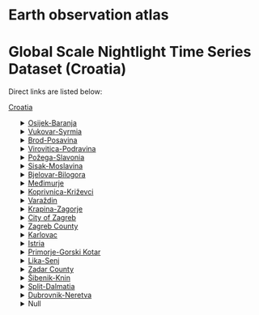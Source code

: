 # Earth observation atlas
 # Global Scale Nightlight Time Series Dataset (Croatia)
Direct links are listed below:

<a href="https://eoatlas-nightlight.s3.amazonaws.com/eoatlas-monthly-nightlight-00042.csv">Croatia</a>
<ul>
<details>
<summary><a href="https://eoatlas-nightlight.s3.amazonaws.com/eoatlas-monthly-nightlight-00868.csv">Osijek-Baranja</a></summary>
<ul>
<ol>
<li><a href="https://eoatlas-nightlight.s3.amazonaws.com/eoatlas-monthly-nightlight-19039.csv">Općina Strizivojna</a></li><li><a href="https://eoatlas-nightlight.s3.amazonaws.com/eoatlas-monthly-nightlight-19040.csv">Općina Popovac</a></li><li><a href="https://eoatlas-nightlight.s3.amazonaws.com/eoatlas-monthly-nightlight-19041.csv">Općina Draž</a></li><li><a href="https://eoatlas-nightlight.s3.amazonaws.com/eoatlas-monthly-nightlight-19042.csv">Općina Čeminac</a></li><li><a href="https://eoatlas-nightlight.s3.amazonaws.com/eoatlas-monthly-nightlight-19043.csv">Općina Kneževi Vinogradi</a></li><li><a href="https://eoatlas-nightlight.s3.amazonaws.com/eoatlas-monthly-nightlight-19044.csv">Grad Beli Manastir</a></li><li><a href="https://eoatlas-nightlight.s3.amazonaws.com/eoatlas-monthly-nightlight-19045.csv">Općina Viljevo</a></li><li><a href="https://eoatlas-nightlight.s3.amazonaws.com/eoatlas-monthly-nightlight-19046.csv">Općina Podravska Moslavina</a></li><li><a href="https://eoatlas-nightlight.s3.amazonaws.com/eoatlas-monthly-nightlight-19047.csv">Općina Donja Motičina</a></li><li><a href="https://eoatlas-nightlight.s3.amazonaws.com/eoatlas-monthly-nightlight-19048.csv">Općina Feričanci</a></li><li><a href="https://eoatlas-nightlight.s3.amazonaws.com/eoatlas-monthly-nightlight-19049.csv">Općina Đurđenovac</a></li><li><a href="https://eoatlas-nightlight.s3.amazonaws.com/eoatlas-monthly-nightlight-19050.csv">Općina Magdenovac</a></li><li><a href="https://eoatlas-nightlight.s3.amazonaws.com/eoatlas-monthly-nightlight-19051.csv">Općina Bilje</a></li><li><a href="https://eoatlas-nightlight.s3.amazonaws.com/eoatlas-monthly-nightlight-19052.csv">Općina Ernestinovo</a></li><li><a href="https://eoatlas-nightlight.s3.amazonaws.com/eoatlas-monthly-nightlight-19053.csv">Općina Levanjska Varoš</a></li><li><a href="https://eoatlas-nightlight.s3.amazonaws.com/eoatlas-monthly-nightlight-19054.csv">Općina Trnava</a></li><li><a href="https://eoatlas-nightlight.s3.amazonaws.com/eoatlas-monthly-nightlight-19055.csv">Grad Đakovo</a></li><li><a href="https://eoatlas-nightlight.s3.amazonaws.com/eoatlas-monthly-nightlight-19056.csv">Općina Satnica Đakovačka</a></li><li><a href="https://eoatlas-nightlight.s3.amazonaws.com/eoatlas-monthly-nightlight-19057.csv">Općina Viškovci</a></li><li><a href="https://eoatlas-nightlight.s3.amazonaws.com/eoatlas-monthly-nightlight-19058.csv">Općina Semeljci</a></li><li><a href="https://eoatlas-nightlight.s3.amazonaws.com/eoatlas-monthly-nightlight-19059.csv">Općina Vladislavci</a></li><li><a href="https://eoatlas-nightlight.s3.amazonaws.com/eoatlas-monthly-nightlight-19060.csv">Općina Šodolovci</a></li><li><a href="https://eoatlas-nightlight.s3.amazonaws.com/eoatlas-monthly-nightlight-19061.csv">Općina Antunovac</a></li><li><a href="https://eoatlas-nightlight.s3.amazonaws.com/eoatlas-monthly-nightlight-19062.csv">Općina Drenje</a></li><li><a href="https://eoatlas-nightlight.s3.amazonaws.com/eoatlas-monthly-nightlight-19063.csv">Općina Vuka</a></li><li><a href="https://eoatlas-nightlight.s3.amazonaws.com/eoatlas-monthly-nightlight-19064.csv">Općina Gorjani</a></li><li><a href="https://eoatlas-nightlight.s3.amazonaws.com/eoatlas-monthly-nightlight-19065.csv">Grad Našice</a></li><li><a href="https://eoatlas-nightlight.s3.amazonaws.com/eoatlas-monthly-nightlight-19066.csv">Općina Punitovci</a></li><li><a href="https://eoatlas-nightlight.s3.amazonaws.com/eoatlas-monthly-nightlight-19067.csv">Općina Marijanci</a></li><li><a href="https://eoatlas-nightlight.s3.amazonaws.com/eoatlas-monthly-nightlight-19068.csv">Grad Donji Miholjac</a></li><li><a href="https://eoatlas-nightlight.s3.amazonaws.com/eoatlas-monthly-nightlight-19069.csv">Općina Koška</a></li><li><a href="https://eoatlas-nightlight.s3.amazonaws.com/eoatlas-monthly-nightlight-19070.csv">Općina Podgorač</a></li><li><a href="https://eoatlas-nightlight.s3.amazonaws.com/eoatlas-monthly-nightlight-19071.csv">Općina Čepin</a></li><li><a href="https://eoatlas-nightlight.s3.amazonaws.com/eoatlas-monthly-nightlight-19072.csv">Općina Bizovac</a></li><li><a href="https://eoatlas-nightlight.s3.amazonaws.com/eoatlas-monthly-nightlight-19073.csv">Općina Darda</a></li><li><a href="https://eoatlas-nightlight.s3.amazonaws.com/eoatlas-monthly-nightlight-19074.csv">Grad Belišće</a></li><li><a href="https://eoatlas-nightlight.s3.amazonaws.com/eoatlas-monthly-nightlight-19075.csv">Općina Petlovac</a></li><li><a href="https://eoatlas-nightlight.s3.amazonaws.com/eoatlas-monthly-nightlight-19076.csv">Grad Valpovo</a></li><li><a href="https://eoatlas-nightlight.s3.amazonaws.com/eoatlas-monthly-nightlight-19077.csv">Općina Jagodnjak</a></li><li><a href="https://eoatlas-nightlight.s3.amazonaws.com/eoatlas-monthly-nightlight-19078.csv">Općina Petrijevci</a></li><li><a href="https://eoatlas-nightlight.s3.amazonaws.com/eoatlas-monthly-nightlight-19079.csv">Općina Erdut</a></li><li><a href="https://eoatlas-nightlight.s3.amazonaws.com/eoatlas-monthly-nightlight-19080.csv">Grad Osijek</a></li></ul>
</ol>
</details>
<details>
<summary><a href="https://eoatlas-nightlight.s3.amazonaws.com/eoatlas-monthly-nightlight-00869.csv">Vukovar-Syrmia</a></summary>
<ul>
<ol>
</ul>
</ol>
</details>
<details>
<summary><a href="https://eoatlas-nightlight.s3.amazonaws.com/eoatlas-monthly-nightlight-00870.csv">Brod-Posavina</a></summary>
<ul>
<ol>
<li><a href="https://eoatlas-nightlight.s3.amazonaws.com/eoatlas-monthly-nightlight-18805.csv">Općina Bebrina</a></li><li><a href="https://eoatlas-nightlight.s3.amazonaws.com/eoatlas-monthly-nightlight-18806.csv">Općina Gornja Vrba</a></li><li><a href="https://eoatlas-nightlight.s3.amazonaws.com/eoatlas-monthly-nightlight-18807.csv">Općina Vrpolje</a></li><li><a href="https://eoatlas-nightlight.s3.amazonaws.com/eoatlas-monthly-nightlight-18835.csv">Općina Garčin</a></li><li><a href="https://eoatlas-nightlight.s3.amazonaws.com/eoatlas-monthly-nightlight-18837.csv">Općina Donji Andrijevci</a></li><li><a href="https://eoatlas-nightlight.s3.amazonaws.com/eoatlas-monthly-nightlight-18838.csv">Općina Velika Kopanica</a></li><li><a href="https://eoatlas-nightlight.s3.amazonaws.com/eoatlas-monthly-nightlight-18839.csv">Općina Sikirevci</a></li><li><a href="https://eoatlas-nightlight.s3.amazonaws.com/eoatlas-monthly-nightlight-18840.csv">Općina Gundinci</a></li><li><a href="https://eoatlas-nightlight.s3.amazonaws.com/eoatlas-monthly-nightlight-18841.csv">Općina Slavonski Šamac</a></li><li><a href="https://eoatlas-nightlight.s3.amazonaws.com/eoatlas-monthly-nightlight-18842.csv">Općina Rešetari</a></li><li><a href="https://eoatlas-nightlight.s3.amazonaws.com/eoatlas-monthly-nightlight-18843.csv">Općina Davor</a></li><li><a href="https://eoatlas-nightlight.s3.amazonaws.com/eoatlas-monthly-nightlight-18844.csv">Općina Staro Petrovo Selo</a></li><li><a href="https://eoatlas-nightlight.s3.amazonaws.com/eoatlas-monthly-nightlight-18845.csv">Općina Nova Kapela</a></li><li><a href="https://eoatlas-nightlight.s3.amazonaws.com/eoatlas-monthly-nightlight-18846.csv">Grad Slavonski Brod</a></li><li><a href="https://eoatlas-nightlight.s3.amazonaws.com/eoatlas-monthly-nightlight-18847.csv">Općina Klakar</a></li><li><a href="https://eoatlas-nightlight.s3.amazonaws.com/eoatlas-monthly-nightlight-18848.csv">Općina Bukovlje</a></li><li><a href="https://eoatlas-nightlight.s3.amazonaws.com/eoatlas-monthly-nightlight-18849.csv">Općina Podcrkavlje</a></li><li><a href="https://eoatlas-nightlight.s3.amazonaws.com/eoatlas-monthly-nightlight-18850.csv">Općina Sibinj</a></li><li><a href="https://eoatlas-nightlight.s3.amazonaws.com/eoatlas-monthly-nightlight-18851.csv">Općina Brodski Stupnik</a></li><li><a href="https://eoatlas-nightlight.s3.amazonaws.com/eoatlas-monthly-nightlight-18852.csv">Općina Oriovac</a></li><li><a href="https://eoatlas-nightlight.s3.amazonaws.com/eoatlas-monthly-nightlight-18853.csv">Grad Nova Gradiška</a></li><li><a href="https://eoatlas-nightlight.s3.amazonaws.com/eoatlas-monthly-nightlight-18854.csv">Općina Cernik</a></li><li><a href="https://eoatlas-nightlight.s3.amazonaws.com/eoatlas-monthly-nightlight-18855.csv">Općina Okućani</a></li><li><a href="https://eoatlas-nightlight.s3.amazonaws.com/eoatlas-monthly-nightlight-18856.csv">Općina Stara Gradiška</a></li><li><a href="https://eoatlas-nightlight.s3.amazonaws.com/eoatlas-monthly-nightlight-18857.csv">Općina Vrbje</a></li><li><a href="https://eoatlas-nightlight.s3.amazonaws.com/eoatlas-monthly-nightlight-18858.csv">Općina Dragalić</a></li><li><a href="https://eoatlas-nightlight.s3.amazonaws.com/eoatlas-monthly-nightlight-18859.csv">Općina Gornji Bogićevci</a></li></ul>
</ol>
</details>
<details>
<summary><a href="https://eoatlas-nightlight.s3.amazonaws.com/eoatlas-monthly-nightlight-00871.csv">Virovitica-Podravina</a></summary>
<ul>
<ol>
<li><a href="https://eoatlas-nightlight.s3.amazonaws.com/eoatlas-monthly-nightlight-19236.csv">Općina Voćin</a></li><li><a href="https://eoatlas-nightlight.s3.amazonaws.com/eoatlas-monthly-nightlight-19237.csv">Općina Čačinci</a></li><li><a href="https://eoatlas-nightlight.s3.amazonaws.com/eoatlas-monthly-nightlight-19238.csv">Općina Mikleuš</a></li><li><a href="https://eoatlas-nightlight.s3.amazonaws.com/eoatlas-monthly-nightlight-19239.csv">Grad Orahovica</a></li><li><a href="https://eoatlas-nightlight.s3.amazonaws.com/eoatlas-monthly-nightlight-19240.csv">Općina Zdenci</a></li><li><a href="https://eoatlas-nightlight.s3.amazonaws.com/eoatlas-monthly-nightlight-19241.csv">Općina Crnac</a></li><li><a href="https://eoatlas-nightlight.s3.amazonaws.com/eoatlas-monthly-nightlight-19242.csv">Općina Pitomača</a></li><li><a href="https://eoatlas-nightlight.s3.amazonaws.com/eoatlas-monthly-nightlight-19243.csv">Općina Čađavica</a></li><li><a href="https://eoatlas-nightlight.s3.amazonaws.com/eoatlas-monthly-nightlight-19244.csv">Općina Nova Bukovica</a></li><li><a href="https://eoatlas-nightlight.s3.amazonaws.com/eoatlas-monthly-nightlight-19245.csv">Grad Slatina</a></li><li><a href="https://eoatlas-nightlight.s3.amazonaws.com/eoatlas-monthly-nightlight-19246.csv">Općina Sopje</a></li><li><a href="https://eoatlas-nightlight.s3.amazonaws.com/eoatlas-monthly-nightlight-19247.csv">Općina Špišić Bukovica</a></li><li><a href="https://eoatlas-nightlight.s3.amazonaws.com/eoatlas-monthly-nightlight-19248.csv">Općina Suhopolje</a></li><li><a href="https://eoatlas-nightlight.s3.amazonaws.com/eoatlas-monthly-nightlight-19249.csv">Grad Virovitica</a></li><li><a href="https://eoatlas-nightlight.s3.amazonaws.com/eoatlas-monthly-nightlight-19250.csv">Općina Lukač</a></li><li><a href="https://eoatlas-nightlight.s3.amazonaws.com/eoatlas-monthly-nightlight-19251.csv">Općina Gradina</a></li></ul>
</ol>
</details>
<details>
<summary><a href="https://eoatlas-nightlight.s3.amazonaws.com/eoatlas-monthly-nightlight-00872.csv">Požega-Slavonia</a></summary>
<ul>
<ol>
<li><a href="https://eoatlas-nightlight.s3.amazonaws.com/eoatlas-monthly-nightlight-19081.csv">Općina Čaglin</a></li><li><a href="https://eoatlas-nightlight.s3.amazonaws.com/eoatlas-monthly-nightlight-19082.csv">Grad Lipik</a></li><li><a href="https://eoatlas-nightlight.s3.amazonaws.com/eoatlas-monthly-nightlight-19083.csv">Grad Pakrac</a></li><li><a href="https://eoatlas-nightlight.s3.amazonaws.com/eoatlas-monthly-nightlight-19084.csv">Grad Požega</a></li><li><a href="https://eoatlas-nightlight.s3.amazonaws.com/eoatlas-monthly-nightlight-19085.csv">Grad Pleternica</a></li><li><a href="https://eoatlas-nightlight.s3.amazonaws.com/eoatlas-monthly-nightlight-19086.csv">Općina Jakšić</a></li><li><a href="https://eoatlas-nightlight.s3.amazonaws.com/eoatlas-monthly-nightlight-19087.csv">Općina Kaptol</a></li><li><a href="https://eoatlas-nightlight.s3.amazonaws.com/eoatlas-monthly-nightlight-19088.csv">Općina Velika</a></li><li><a href="https://eoatlas-nightlight.s3.amazonaws.com/eoatlas-monthly-nightlight-19089.csv">Općina Brestovac</a></li><li><a href="https://eoatlas-nightlight.s3.amazonaws.com/eoatlas-monthly-nightlight-19090.csv">Grad Kutjevo</a></li></ul>
</ol>
</details>
<details>
<summary><a href="https://eoatlas-nightlight.s3.amazonaws.com/eoatlas-monthly-nightlight-00873.csv">Sisak-Moslavina</a></summary>
<ul>
<ol>
</ul>
</ol>
</details>
<details>
<summary><a href="https://eoatlas-nightlight.s3.amazonaws.com/eoatlas-monthly-nightlight-00874.csv">Bjelovar-Bilogora</a></summary>
<ul>
<ol>
<li><a href="https://eoatlas-nightlight.s3.amazonaws.com/eoatlas-monthly-nightlight-18804.csv">Općina Kapela</a></li><li><a href="https://eoatlas-nightlight.s3.amazonaws.com/eoatlas-monthly-nightlight-18816.csv">Općina Veliki Pisanica</a></li><li><a href="https://eoatlas-nightlight.s3.amazonaws.com/eoatlas-monthly-nightlight-18817.csv">Općina Berek</a></li><li><a href="https://eoatlas-nightlight.s3.amazonaws.com/eoatlas-monthly-nightlight-18818.csv">Općina Veliki Grđevac</a></li><li><a href="https://eoatlas-nightlight.s3.amazonaws.com/eoatlas-monthly-nightlight-18819.csv">Općina Hercegovac</a></li><li><a href="https://eoatlas-nightlight.s3.amazonaws.com/eoatlas-monthly-nightlight-18820.csv">Grad Grubišno Polje</a></li><li><a href="https://eoatlas-nightlight.s3.amazonaws.com/eoatlas-monthly-nightlight-18821.csv">Grad Čazma</a></li><li><a href="https://eoatlas-nightlight.s3.amazonaws.com/eoatlas-monthly-nightlight-18822.csv">Općina Velika Trnovitica</a></li><li><a href="https://eoatlas-nightlight.s3.amazonaws.com/eoatlas-monthly-nightlight-18823.csv">Grad Garešnica</a></li><li><a href="https://eoatlas-nightlight.s3.amazonaws.com/eoatlas-monthly-nightlight-18824.csv">Općina Končanica</a></li><li><a href="https://eoatlas-nightlight.s3.amazonaws.com/eoatlas-monthly-nightlight-18825.csv">Općina Dežanovac</a></li><li><a href="https://eoatlas-nightlight.s3.amazonaws.com/eoatlas-monthly-nightlight-18826.csv">Grad Daruvar</a></li><li><a href="https://eoatlas-nightlight.s3.amazonaws.com/eoatlas-monthly-nightlight-18827.csv">Općina Sirač</a></li><li><a href="https://eoatlas-nightlight.s3.amazonaws.com/eoatlas-monthly-nightlight-18828.csv">Općina Đulovac</a></li><li><a href="https://eoatlas-nightlight.s3.amazonaws.com/eoatlas-monthly-nightlight-18829.csv">Općina Štefanje</a></li><li><a href="https://eoatlas-nightlight.s3.amazonaws.com/eoatlas-monthly-nightlight-18830.csv">Općina Nova Rača</a></li><li><a href="https://eoatlas-nightlight.s3.amazonaws.com/eoatlas-monthly-nightlight-18831.csv">Općina Severin</a></li><li><a href="https://eoatlas-nightlight.s3.amazonaws.com/eoatlas-monthly-nightlight-18832.csv">Općina Veliko Trojstvo</a></li><li><a href="https://eoatlas-nightlight.s3.amazonaws.com/eoatlas-monthly-nightlight-18833.csv">Općina Šandrovac</a></li><li><a href="https://eoatlas-nightlight.s3.amazonaws.com/eoatlas-monthly-nightlight-18834.csv">Grad Bjelovar</a></li></ul>
</ol>
</details>
<details>
<summary><a href="https://eoatlas-nightlight.s3.amazonaws.com/eoatlas-monthly-nightlight-00875.csv">Međimurje</a></summary>
<ul>
<ol>
</ul>
</ol>
</details>
<details>
<summary><a href="https://eoatlas-nightlight.s3.amazonaws.com/eoatlas-monthly-nightlight-00876.csv">Koprivnica-Križevci</a></summary>
<ul>
<ol>
<li><a href="https://eoatlas-nightlight.s3.amazonaws.com/eoatlas-monthly-nightlight-18946.csv">Općina Kalinovac</a></li><li><a href="https://eoatlas-nightlight.s3.amazonaws.com/eoatlas-monthly-nightlight-18947.csv">Općina Podravske Sesvete</a></li><li><a href="https://eoatlas-nightlight.s3.amazonaws.com/eoatlas-monthly-nightlight-18948.csv">Općina Kloštar Podravski</a></li><li><a href="https://eoatlas-nightlight.s3.amazonaws.com/eoatlas-monthly-nightlight-18949.csv">Općina Novo Virje</a></li><li><a href="https://eoatlas-nightlight.s3.amazonaws.com/eoatlas-monthly-nightlight-18950.csv">Općina Ferdinandovac</a></li><li><a href="https://eoatlas-nightlight.s3.amazonaws.com/eoatlas-monthly-nightlight-18951.csv">Općina Drnje</a></li><li><a href="https://eoatlas-nightlight.s3.amazonaws.com/eoatlas-monthly-nightlight-18952.csv">Općina Rasinja</a></li><li><a href="https://eoatlas-nightlight.s3.amazonaws.com/eoatlas-monthly-nightlight-18953.csv">Općina Legrad</a></li><li><a href="https://eoatlas-nightlight.s3.amazonaws.com/eoatlas-monthly-nightlight-18954.csv">Općina Đelekovec</a></li><li><a href="https://eoatlas-nightlight.s3.amazonaws.com/eoatlas-monthly-nightlight-18955.csv">Općina Gornja Rijeka</a></li><li><a href="https://eoatlas-nightlight.s3.amazonaws.com/eoatlas-monthly-nightlight-18956.csv">Općina Sveti Petar Orehovec</a></li><li><a href="https://eoatlas-nightlight.s3.amazonaws.com/eoatlas-monthly-nightlight-18957.csv">Grad Križevci</a></li><li><a href="https://eoatlas-nightlight.s3.amazonaws.com/eoatlas-monthly-nightlight-18958.csv">Općina Sokolovac</a></li><li><a href="https://eoatlas-nightlight.s3.amazonaws.com/eoatlas-monthly-nightlight-18959.csv">Općina Koprivnički Ivanec</a></li><li><a href="https://eoatlas-nightlight.s3.amazonaws.com/eoatlas-monthly-nightlight-18960.csv">Grad Koprivnica</a></li><li><a href="https://eoatlas-nightlight.s3.amazonaws.com/eoatlas-monthly-nightlight-18961.csv">Općina Peteranec</a></li><li><a href="https://eoatlas-nightlight.s3.amazonaws.com/eoatlas-monthly-nightlight-18962.csv">Općina Gola</a></li><li><a href="https://eoatlas-nightlight.s3.amazonaws.com/eoatlas-monthly-nightlight-18963.csv">Općina Molve</a></li><li><a href="https://eoatlas-nightlight.s3.amazonaws.com/eoatlas-monthly-nightlight-18964.csv">Općina Novigrad Podravski</a></li><li><a href="https://eoatlas-nightlight.s3.amazonaws.com/eoatlas-monthly-nightlight-18965.csv">Općina Virje</a></li><li><a href="https://eoatlas-nightlight.s3.amazonaws.com/eoatlas-monthly-nightlight-18966.csv">Grad Đurđevac</a></li><li><a href="https://eoatlas-nightlight.s3.amazonaws.com/eoatlas-monthly-nightlight-18967.csv">Općina Kalnik</a></li><li><a href="https://eoatlas-nightlight.s3.amazonaws.com/eoatlas-monthly-nightlight-18968.csv">Općina Sveti Ivan Žabno</a></li><li><a href="https://eoatlas-nightlight.s3.amazonaws.com/eoatlas-monthly-nightlight-18969.csv">Općina Koprivnički Bregi</a></li><li><a href="https://eoatlas-nightlight.s3.amazonaws.com/eoatlas-monthly-nightlight-18970.csv">Općina Hlebine</a></li></ul>
</ol>
</details>
<details>
<summary><a href="https://eoatlas-nightlight.s3.amazonaws.com/eoatlas-monthly-nightlight-00877.csv">Varaždin</a></summary>
<ul>
<ol>
<li><a href="https://eoatlas-nightlight.s3.amazonaws.com/eoatlas-monthly-nightlight-19209.csv">Općina Donja Voća</a></li><li><a href="https://eoatlas-nightlight.s3.amazonaws.com/eoatlas-monthly-nightlight-19210.csv">Grad Lepoglava</a></li><li><a href="https://eoatlas-nightlight.s3.amazonaws.com/eoatlas-monthly-nightlight-19211.csv">Općina Bednja</a></li><li><a href="https://eoatlas-nightlight.s3.amazonaws.com/eoatlas-monthly-nightlight-19212.csv">Općina Klenovnik</a></li><li><a href="https://eoatlas-nightlight.s3.amazonaws.com/eoatlas-monthly-nightlight-19213.csv">Općina Vinica</a></li><li><a href="https://eoatlas-nightlight.s3.amazonaws.com/eoatlas-monthly-nightlight-19214.csv">Općina Cestica</a></li><li><a href="https://eoatlas-nightlight.s3.amazonaws.com/eoatlas-monthly-nightlight-19215.csv">Grad Ludbreg</a></li><li><a href="https://eoatlas-nightlight.s3.amazonaws.com/eoatlas-monthly-nightlight-19216.csv">Općina Mali Bukovec</a></li><li><a href="https://eoatlas-nightlight.s3.amazonaws.com/eoatlas-monthly-nightlight-19217.csv">Općina Sveti Đurđ</a></li><li><a href="https://eoatlas-nightlight.s3.amazonaws.com/eoatlas-monthly-nightlight-19218.csv">Općina Veliki Bukovec</a></li><li><a href="https://eoatlas-nightlight.s3.amazonaws.com/eoatlas-monthly-nightlight-19219.csv">Općina Martijanec</a></li><li><a href="https://eoatlas-nightlight.s3.amazonaws.com/eoatlas-monthly-nightlight-19220.csv">Općina Jalžabet</a></li><li><a href="https://eoatlas-nightlight.s3.amazonaws.com/eoatlas-monthly-nightlight-19221.csv">Općina Trnovec Bartolovečki</a></li><li><a href="https://eoatlas-nightlight.s3.amazonaws.com/eoatlas-monthly-nightlight-19222.csv">Općina Gornji Kneginec</a></li><li><a href="https://eoatlas-nightlight.s3.amazonaws.com/eoatlas-monthly-nightlight-19223.csv">Grad Varaždinske Toplice</a></li><li><a href="https://eoatlas-nightlight.s3.amazonaws.com/eoatlas-monthly-nightlight-19224.csv">Grad Novi Marof</a></li><li><a href="https://eoatlas-nightlight.s3.amazonaws.com/eoatlas-monthly-nightlight-19225.csv">Općina Breznički Hum</a></li><li><a href="https://eoatlas-nightlight.s3.amazonaws.com/eoatlas-monthly-nightlight-19226.csv">Općina Visoko</a></li><li><a href="https://eoatlas-nightlight.s3.amazonaws.com/eoatlas-monthly-nightlight-19227.csv">Općina Breznica</a></li><li><a href="https://eoatlas-nightlight.s3.amazonaws.com/eoatlas-monthly-nightlight-19228.csv">Grad Varaždin</a></li><li><a href="https://eoatlas-nightlight.s3.amazonaws.com/eoatlas-monthly-nightlight-19229.csv">Općina Vidovec</a></li><li><a href="https://eoatlas-nightlight.s3.amazonaws.com/eoatlas-monthly-nightlight-19230.csv">Općina Beretinec</a></li><li><a href="https://eoatlas-nightlight.s3.amazonaws.com/eoatlas-monthly-nightlight-19231.csv">Općina Sveti Ilija</a></li><li><a href="https://eoatlas-nightlight.s3.amazonaws.com/eoatlas-monthly-nightlight-19232.csv">Općina Petrijanec</a></li><li><a href="https://eoatlas-nightlight.s3.amazonaws.com/eoatlas-monthly-nightlight-19233.csv">Općina Sračinec</a></li><li><a href="https://eoatlas-nightlight.s3.amazonaws.com/eoatlas-monthly-nightlight-19234.csv">Općina Maruševec</a></li><li><a href="https://eoatlas-nightlight.s3.amazonaws.com/eoatlas-monthly-nightlight-19235.csv">Grad Ivanec</a></li></ul>
</ol>
</details>
<details>
<summary><a href="https://eoatlas-nightlight.s3.amazonaws.com/eoatlas-monthly-nightlight-00878.csv">Krapina-Zagorje</a></summary>
<ul>
<ol>
<li><a href="https://eoatlas-nightlight.s3.amazonaws.com/eoatlas-monthly-nightlight-18971.csv">Grad Oroslavje</a></li><li><a href="https://eoatlas-nightlight.s3.amazonaws.com/eoatlas-monthly-nightlight-18972.csv">Općina Hraščina</a></li><li><a href="https://eoatlas-nightlight.s3.amazonaws.com/eoatlas-monthly-nightlight-18973.csv">Općina Mihovljan</a></li><li><a href="https://eoatlas-nightlight.s3.amazonaws.com/eoatlas-monthly-nightlight-18974.csv">Općina Novi Golubovec</a></li><li><a href="https://eoatlas-nightlight.s3.amazonaws.com/eoatlas-monthly-nightlight-18975.csv">Grad Lobor</a></li><li><a href="https://eoatlas-nightlight.s3.amazonaws.com/eoatlas-monthly-nightlight-18976.csv">Općina Budinšćina</a></li><li><a href="https://eoatlas-nightlight.s3.amazonaws.com/eoatlas-monthly-nightlight-18977.csv">Općina Jesenje</a></li><li><a href="https://eoatlas-nightlight.s3.amazonaws.com/eoatlas-monthly-nightlight-18978.csv">Općina Radoboj</a></li><li><a href="https://eoatlas-nightlight.s3.amazonaws.com/eoatlas-monthly-nightlight-18979.csv">Općina Petrovsko</a></li><li><a href="https://eoatlas-nightlight.s3.amazonaws.com/eoatlas-monthly-nightlight-18980.csv">Općina Đurmanec</a></li><li><a href="https://eoatlas-nightlight.s3.amazonaws.com/eoatlas-monthly-nightlight-18981.csv">Općina Veliko Trgovišće</a></li><li><a href="https://eoatlas-nightlight.s3.amazonaws.com/eoatlas-monthly-nightlight-18982.csv">Grad Pregrada</a></li><li><a href="https://eoatlas-nightlight.s3.amazonaws.com/eoatlas-monthly-nightlight-18983.csv">Općina Tuhelj</a></li><li><a href="https://eoatlas-nightlight.s3.amazonaws.com/eoatlas-monthly-nightlight-18984.csv">Općina Hum na Sutli</a></li><li><a href="https://eoatlas-nightlight.s3.amazonaws.com/eoatlas-monthly-nightlight-18985.csv">Općina Desinić</a></li><li><a href="https://eoatlas-nightlight.s3.amazonaws.com/eoatlas-monthly-nightlight-18986.csv">Općina Zagorska sela</a></li><li><a href="https://eoatlas-nightlight.s3.amazonaws.com/eoatlas-monthly-nightlight-18987.csv">Općina Kumrovec</a></li><li><a href="https://eoatlas-nightlight.s3.amazonaws.com/eoatlas-monthly-nightlight-18988.csv">Općina Kraljevec na Sutli</a></li><li><a href="https://eoatlas-nightlight.s3.amazonaws.com/eoatlas-monthly-nightlight-18989.csv">Grad Klanjec</a></li><li><a href="https://eoatlas-nightlight.s3.amazonaws.com/eoatlas-monthly-nightlight-18990.csv">Općina Konjščina</a></li><li><a href="https://eoatlas-nightlight.s3.amazonaws.com/eoatlas-monthly-nightlight-18991.csv">Općina Marija Bistrica</a></li><li><a href="https://eoatlas-nightlight.s3.amazonaws.com/eoatlas-monthly-nightlight-18992.csv">Općina Mače</a></li><li><a href="https://eoatlas-nightlight.s3.amazonaws.com/eoatlas-monthly-nightlight-18993.csv">Grad Zlatar</a></li><li><a href="https://eoatlas-nightlight.s3.amazonaws.com/eoatlas-monthly-nightlight-18994.csv">Općina Zlatar Bistrica</a></li><li><a href="https://eoatlas-nightlight.s3.amazonaws.com/eoatlas-monthly-nightlight-18995.csv">Općina Gornja Stubica</a></li><li><a href="https://eoatlas-nightlight.s3.amazonaws.com/eoatlas-monthly-nightlight-18996.csv">Grad Donja Stubica</a></li><li><a href="https://eoatlas-nightlight.s3.amazonaws.com/eoatlas-monthly-nightlight-18997.csv">Općina Bedekovčina</a></li><li><a href="https://eoatlas-nightlight.s3.amazonaws.com/eoatlas-monthly-nightlight-18998.csv">Grad Krapina</a></li><li><a href="https://eoatlas-nightlight.s3.amazonaws.com/eoatlas-monthly-nightlight-18999.csv">Općina Krapinske Toplice</a></li><li><a href="https://eoatlas-nightlight.s3.amazonaws.com/eoatlas-monthly-nightlight-19000.csv">Grad Zabok</a></li><li><a href="https://eoatlas-nightlight.s3.amazonaws.com/eoatlas-monthly-nightlight-19001.csv">Općina Sveti Križ Začretje</a></li><li><a href="https://eoatlas-nightlight.s3.amazonaws.com/eoatlas-monthly-nightlight-19002.csv">Općina Stubičke Toplice</a></li></ul>
</ol>
</details>
<details>
<summary><a href="https://eoatlas-nightlight.s3.amazonaws.com/eoatlas-monthly-nightlight-00879.csv">City of Zagreb</a></summary>
<ul>
<ol>
<li><a href="https://eoatlas-nightlight.s3.amazonaws.com/eoatlas-monthly-nightlight-18860.csv">Grad Zagreb</a></li></ul>
</ol>
</details>
<details>
<summary><a href="https://eoatlas-nightlight.s3.amazonaws.com/eoatlas-monthly-nightlight-00880.csv">Zagreb County</a></summary>
<ul>
<ol>
<li><a href="https://eoatlas-nightlight.s3.amazonaws.com/eoatlas-monthly-nightlight-19315.csv">Općina Bedenica</a></li><li><a href="https://eoatlas-nightlight.s3.amazonaws.com/eoatlas-monthly-nightlight-19316.csv">Općina Farkaševac</a></li><li><a href="https://eoatlas-nightlight.s3.amazonaws.com/eoatlas-monthly-nightlight-19317.csv">Općina Dubrava</a></li><li><a href="https://eoatlas-nightlight.s3.amazonaws.com/eoatlas-monthly-nightlight-19318.csv">Općina Gradec</a></li><li><a href="https://eoatlas-nightlight.s3.amazonaws.com/eoatlas-monthly-nightlight-19319.csv">Općina Kloštar Ivanić</a></li><li><a href="https://eoatlas-nightlight.s3.amazonaws.com/eoatlas-monthly-nightlight-19320.csv">Grad Vrbovec</a></li><li><a href="https://eoatlas-nightlight.s3.amazonaws.com/eoatlas-monthly-nightlight-19321.csv">Općina Brckovljani</a></li><li><a href="https://eoatlas-nightlight.s3.amazonaws.com/eoatlas-monthly-nightlight-19322.csv">Grad Sveti Ivan Zelina</a></li><li><a href="https://eoatlas-nightlight.s3.amazonaws.com/eoatlas-monthly-nightlight-19323.csv">Općina Rakovec</a></li><li><a href="https://eoatlas-nightlight.s3.amazonaws.com/eoatlas-monthly-nightlight-19324.csv">Općina Preseka</a></li><li><a href="https://eoatlas-nightlight.s3.amazonaws.com/eoatlas-monthly-nightlight-19325.csv">Općina Klinča Sela</a></li><li><a href="https://eoatlas-nightlight.s3.amazonaws.com/eoatlas-monthly-nightlight-19326.csv">Općina Križ</a></li><li><a href="https://eoatlas-nightlight.s3.amazonaws.com/eoatlas-monthly-nightlight-19327.csv">Grad Ivanić Grad</a></li><li><a href="https://eoatlas-nightlight.s3.amazonaws.com/eoatlas-monthly-nightlight-19328.csv">Općina Luka</a></li><li><a href="https://eoatlas-nightlight.s3.amazonaws.com/eoatlas-monthly-nightlight-19329.csv">Općina Bistra</a></li><li><a href="https://eoatlas-nightlight.s3.amazonaws.com/eoatlas-monthly-nightlight-19330.csv">Općina Jakovlje</a></li><li><a href="https://eoatlas-nightlight.s3.amazonaws.com/eoatlas-monthly-nightlight-19331.csv">Općina Dubravica</a></li><li><a href="https://eoatlas-nightlight.s3.amazonaws.com/eoatlas-monthly-nightlight-19332.csv">Općina Krašić</a></li><li><a href="https://eoatlas-nightlight.s3.amazonaws.com/eoatlas-monthly-nightlight-19333.csv">Grad Jastrebarsko</a></li><li><a href="https://eoatlas-nightlight.s3.amazonaws.com/eoatlas-monthly-nightlight-19334.csv">Općina Žumberak</a></li><li><a href="https://eoatlas-nightlight.s3.amazonaws.com/eoatlas-monthly-nightlight-19335.csv">Grad Zaprešić</a></li><li><a href="https://eoatlas-nightlight.s3.amazonaws.com/eoatlas-monthly-nightlight-19336.csv">Općina Marija Gorica</a></li><li><a href="https://eoatlas-nightlight.s3.amazonaws.com/eoatlas-monthly-nightlight-19337.csv">Općina Pušća</a></li><li><a href="https://eoatlas-nightlight.s3.amazonaws.com/eoatlas-monthly-nightlight-19338.csv">Grad Samobor</a></li><li><a href="https://eoatlas-nightlight.s3.amazonaws.com/eoatlas-monthly-nightlight-19339.csv">Općina Stupnik</a></li><li><a href="https://eoatlas-nightlight.s3.amazonaws.com/eoatlas-monthly-nightlight-19340.csv">Grad Sveta Nedelja</a></li><li><a href="https://eoatlas-nightlight.s3.amazonaws.com/eoatlas-monthly-nightlight-19341.csv">Općina Brdovec</a></li><li><a href="https://eoatlas-nightlight.s3.amazonaws.com/eoatlas-monthly-nightlight-19342.csv">Općina Pisarovina</a></li><li><a href="https://eoatlas-nightlight.s3.amazonaws.com/eoatlas-monthly-nightlight-19343.csv">Općina Rugvica</a></li><li><a href="https://eoatlas-nightlight.s3.amazonaws.com/eoatlas-monthly-nightlight-19344.csv">Općina Pokupsko</a></li><li><a href="https://eoatlas-nightlight.s3.amazonaws.com/eoatlas-monthly-nightlight-19345.csv">Općina Kravarsko</a></li><li><a href="https://eoatlas-nightlight.s3.amazonaws.com/eoatlas-monthly-nightlight-19346.csv">Grad Velika Gorica</a></li><li><a href="https://eoatlas-nightlight.s3.amazonaws.com/eoatlas-monthly-nightlight-19347.csv">Općina Orle</a></li><li><a href="https://eoatlas-nightlight.s3.amazonaws.com/eoatlas-monthly-nightlight-19348.csv">Grad Dugo Selo</a></li></ul>
</ol>
</details>
<details>
<summary><a href="https://eoatlas-nightlight.s3.amazonaws.com/eoatlas-monthly-nightlight-00881.csv">Karlovac</a></summary>
<ul>
<ol>
</ul>
</ol>
</details>
<details>
<summary><a href="https://eoatlas-nightlight.s3.amazonaws.com/eoatlas-monthly-nightlight-00882.csv">Istria</a></summary>
<ul>
<ol>
<li><a href="https://eoatlas-nightlight.s3.amazonaws.com/eoatlas-monthly-nightlight-18883.csv">Općina Grožnjan</a></li><li><a href="https://eoatlas-nightlight.s3.amazonaws.com/eoatlas-monthly-nightlight-18884.csv">Općina Brtonigla</a></li><li><a href="https://eoatlas-nightlight.s3.amazonaws.com/eoatlas-monthly-nightlight-18885.csv">Grad Novigrad</a></li><li><a href="https://eoatlas-nightlight.s3.amazonaws.com/eoatlas-monthly-nightlight-18886.csv">Grad Buje</a></li><li><a href="https://eoatlas-nightlight.s3.amazonaws.com/eoatlas-monthly-nightlight-18887.csv">Općina Tar-Vabriga</a></li><li><a href="https://eoatlas-nightlight.s3.amazonaws.com/eoatlas-monthly-nightlight-18888.csv">Općina Kaštelir - Labinci</a></li><li><a href="https://eoatlas-nightlight.s3.amazonaws.com/eoatlas-monthly-nightlight-18889.csv">Općina Vižinada</a></li><li><a href="https://eoatlas-nightlight.s3.amazonaws.com/eoatlas-monthly-nightlight-18890.csv">Općina Višnjan</a></li><li><a href="https://eoatlas-nightlight.s3.amazonaws.com/eoatlas-monthly-nightlight-18891.csv">Grad Poreč</a></li><li><a href="https://eoatlas-nightlight.s3.amazonaws.com/eoatlas-monthly-nightlight-18892.csv">Općina Oprtalj</a></li><li><a href="https://eoatlas-nightlight.s3.amazonaws.com/eoatlas-monthly-nightlight-18893.csv">Općina Motovun</a></li><li><a href="https://eoatlas-nightlight.s3.amazonaws.com/eoatlas-monthly-nightlight-18894.csv">Općina Tinjan</a></li><li><a href="https://eoatlas-nightlight.s3.amazonaws.com/eoatlas-monthly-nightlight-18895.csv">Općina Sveti Lovreč</a></li><li><a href="https://eoatlas-nightlight.s3.amazonaws.com/eoatlas-monthly-nightlight-18896.csv">Općina Karojba</a></li><li><a href="https://eoatlas-nightlight.s3.amazonaws.com/eoatlas-monthly-nightlight-18897.csv">Općina Vrsar</a></li><li><a href="https://eoatlas-nightlight.s3.amazonaws.com/eoatlas-monthly-nightlight-18898.csv">Općina Kanfanar</a></li><li><a href="https://eoatlas-nightlight.s3.amazonaws.com/eoatlas-monthly-nightlight-18899.csv">Općina Funtana</a></li><li><a href="https://eoatlas-nightlight.s3.amazonaws.com/eoatlas-monthly-nightlight-18900.csv">Općina Žminj</a></li><li><a href="https://eoatlas-nightlight.s3.amazonaws.com/eoatlas-monthly-nightlight-18901.csv">Općina Svetvinčenat</a></li><li><a href="https://eoatlas-nightlight.s3.amazonaws.com/eoatlas-monthly-nightlight-18902.csv">Grad Umag</a></li><li><a href="https://eoatlas-nightlight.s3.amazonaws.com/eoatlas-monthly-nightlight-18904.csv">Općina Marčana</a></li><li><a href="https://eoatlas-nightlight.s3.amazonaws.com/eoatlas-monthly-nightlight-18905.csv">Općina Ližnjan</a></li><li><a href="https://eoatlas-nightlight.s3.amazonaws.com/eoatlas-monthly-nightlight-18906.csv">Općina Fažana</a></li><li><a href="https://eoatlas-nightlight.s3.amazonaws.com/eoatlas-monthly-nightlight-18907.csv">Općina Barban</a></li><li><a href="https://eoatlas-nightlight.s3.amazonaws.com/eoatlas-monthly-nightlight-18908.csv">Općina Bale</a></li><li><a href="https://eoatlas-nightlight.s3.amazonaws.com/eoatlas-monthly-nightlight-18909.csv">Grad Vodnjan</a></li><li><a href="https://eoatlas-nightlight.s3.amazonaws.com/eoatlas-monthly-nightlight-18910.csv">Grad Rovinj</a></li><li><a href="https://eoatlas-nightlight.s3.amazonaws.com/eoatlas-monthly-nightlight-18911.csv">Općina Sveti Petar u Šumi</a></li><li><a href="https://eoatlas-nightlight.s3.amazonaws.com/eoatlas-monthly-nightlight-18912.csv">Općina Pićan</a></li><li><a href="https://eoatlas-nightlight.s3.amazonaws.com/eoatlas-monthly-nightlight-18913.csv">Općina Gračišće</a></li><li><a href="https://eoatlas-nightlight.s3.amazonaws.com/eoatlas-monthly-nightlight-18914.csv">Grad Buzet</a></li><li><a href="https://eoatlas-nightlight.s3.amazonaws.com/eoatlas-monthly-nightlight-18915.csv">Općina Cerovlje</a></li><li><a href="https://eoatlas-nightlight.s3.amazonaws.com/eoatlas-monthly-nightlight-18916.csv">Grad Pazin</a></li><li><a href="https://eoatlas-nightlight.s3.amazonaws.com/eoatlas-monthly-nightlight-18917.csv">Grad Pula</a></li><li><a href="https://eoatlas-nightlight.s3.amazonaws.com/eoatlas-monthly-nightlight-18918.csv">Općina Sveta Nedelja</a></li><li><a href="https://eoatlas-nightlight.s3.amazonaws.com/eoatlas-monthly-nightlight-18919.csv">Općina Raša</a></li><li><a href="https://eoatlas-nightlight.s3.amazonaws.com/eoatlas-monthly-nightlight-18920.csv">Općina Lanišće</a></li><li><a href="https://eoatlas-nightlight.s3.amazonaws.com/eoatlas-monthly-nightlight-18921.csv">Općina Kršan</a></li><li><a href="https://eoatlas-nightlight.s3.amazonaws.com/eoatlas-monthly-nightlight-18922.csv">Grad Labin</a></li><li><a href="https://eoatlas-nightlight.s3.amazonaws.com/eoatlas-monthly-nightlight-18923.csv">Općina Lupoglav</a></li></ul>
</ol>
</details>
<details>
<summary><a href="https://eoatlas-nightlight.s3.amazonaws.com/eoatlas-monthly-nightlight-00883.csv">Primorje-Gorski Kotar</a></summary>
<ul>
<ol>
</ul>
</ol>
</details>
<details>
<summary><a href="https://eoatlas-nightlight.s3.amazonaws.com/eoatlas-monthly-nightlight-00884.csv">Lika-Senj</a></summary>
<ul>
<ol>
<li><a href="https://eoatlas-nightlight.s3.amazonaws.com/eoatlas-monthly-nightlight-18812.csv">Grad Novalja</a></li><li><a href="https://eoatlas-nightlight.s3.amazonaws.com/eoatlas-monthly-nightlight-19003.csv">Općina Plitvička Jezera</a></li><li><a href="https://eoatlas-nightlight.s3.amazonaws.com/eoatlas-monthly-nightlight-19004.csv">Općina Vrhovine</a></li><li><a href="https://eoatlas-nightlight.s3.amazonaws.com/eoatlas-monthly-nightlight-19005.csv">Općina Donji Lapac</a></li><li><a href="https://eoatlas-nightlight.s3.amazonaws.com/eoatlas-monthly-nightlight-19006.csv">Grad Otočac</a></li><li><a href="https://eoatlas-nightlight.s3.amazonaws.com/eoatlas-monthly-nightlight-19007.csv">Općina Brinje</a></li><li><a href="https://eoatlas-nightlight.s3.amazonaws.com/eoatlas-monthly-nightlight-19008.csv">Grad Senj</a></li><li><a href="https://eoatlas-nightlight.s3.amazonaws.com/eoatlas-monthly-nightlight-19009.csv">Općina Karlobag</a></li><li><a href="https://eoatlas-nightlight.s3.amazonaws.com/eoatlas-monthly-nightlight-19010.csv">Općina Perušić</a></li><li><a href="https://eoatlas-nightlight.s3.amazonaws.com/eoatlas-monthly-nightlight-19011.csv">Općina Udbina</a></li><li><a href="https://eoatlas-nightlight.s3.amazonaws.com/eoatlas-monthly-nightlight-19012.csv">Općina Lovinac</a></li><li><a href="https://eoatlas-nightlight.s3.amazonaws.com/eoatlas-monthly-nightlight-19013.csv">Grad Gospić</a></li></ul>
</ol>
</details>
<details>
<summary><a href="https://eoatlas-nightlight.s3.amazonaws.com/eoatlas-monthly-nightlight-00885.csv">Zadar County</a></summary>
<ul>
<ol>
</ul>
</ol>
</details>
<details>
<summary><a href="https://eoatlas-nightlight.s3.amazonaws.com/eoatlas-monthly-nightlight-00886.csv">Šibenik-Knin</a></summary>
<ul>
<ol>
<li><a href="https://eoatlas-nightlight.s3.amazonaws.com/eoatlas-monthly-nightlight-18813.csv">Opicina Muter-Kornati</a></li><li><a href="https://eoatlas-nightlight.s3.amazonaws.com/eoatlas-monthly-nightlight-18814.csv">Otok Kornat</a></li><li><a href="https://eoatlas-nightlight.s3.amazonaws.com/eoatlas-monthly-nightlight-18815.csv">Opicina Pirovac</a></li><li><a href="https://eoatlas-nightlight.s3.amazonaws.com/eoatlas-monthly-nightlight-19120.csv">Općina Rogoznica</a></li><li><a href="https://eoatlas-nightlight.s3.amazonaws.com/eoatlas-monthly-nightlight-19121.csv">Općina Unešić</a></li><li><a href="https://eoatlas-nightlight.s3.amazonaws.com/eoatlas-monthly-nightlight-19122.csv">Općina Ružić</a></li><li><a href="https://eoatlas-nightlight.s3.amazonaws.com/eoatlas-monthly-nightlight-19123.csv">Općina Bilice</a></li><li><a href="https://eoatlas-nightlight.s3.amazonaws.com/eoatlas-monthly-nightlight-19124.csv">Općina Ervenik</a></li><li><a href="https://eoatlas-nightlight.s3.amazonaws.com/eoatlas-monthly-nightlight-19125.csv">Općina Promina</a></li><li><a href="https://eoatlas-nightlight.s3.amazonaws.com/eoatlas-monthly-nightlight-19126.csv">Grad Knin</a></li><li><a href="https://eoatlas-nightlight.s3.amazonaws.com/eoatlas-monthly-nightlight-19127.csv">Općina Biskupija</a></li><li><a href="https://eoatlas-nightlight.s3.amazonaws.com/eoatlas-monthly-nightlight-19128.csv">Općina Kijevo</a></li><li><a href="https://eoatlas-nightlight.s3.amazonaws.com/eoatlas-monthly-nightlight-19129.csv">Općina Kistanje</a></li><li><a href="https://eoatlas-nightlight.s3.amazonaws.com/eoatlas-monthly-nightlight-19130.csv">Općina Primošten</a></li><li><a href="https://eoatlas-nightlight.s3.amazonaws.com/eoatlas-monthly-nightlight-19131.csv">Grad Vodice</a></li><li><a href="https://eoatlas-nightlight.s3.amazonaws.com/eoatlas-monthly-nightlight-19132.csv">Grad Skradin</a></li><li><a href="https://eoatlas-nightlight.s3.amazonaws.com/eoatlas-monthly-nightlight-19133.csv">Grad Šibenik</a></li><li><a href="https://eoatlas-nightlight.s3.amazonaws.com/eoatlas-monthly-nightlight-19134.csv">Općina Civljane</a></li><li><a href="https://eoatlas-nightlight.s3.amazonaws.com/eoatlas-monthly-nightlight-19135.csv">Grad Drniš</a></li></ul>
</ol>
</details>
<details>
<summary><a href="https://eoatlas-nightlight.s3.amazonaws.com/eoatlas-monthly-nightlight-00887.csv">Split-Dalmatia</a></summary>
<ul>
<ol>
<li><a href="https://eoatlas-nightlight.s3.amazonaws.com/eoatlas-monthly-nightlight-19154.csv">Općina Marina</a></li><li><a href="https://eoatlas-nightlight.s3.amazonaws.com/eoatlas-monthly-nightlight-19155.csv">Općina Seget</a></li><li><a href="https://eoatlas-nightlight.s3.amazonaws.com/eoatlas-monthly-nightlight-19156.csv">Općina Okrug</a></li><li><a href="https://eoatlas-nightlight.s3.amazonaws.com/eoatlas-monthly-nightlight-19157.csv">Općina Šolta</a></li><li><a href="https://eoatlas-nightlight.s3.amazonaws.com/eoatlas-monthly-nightlight-19158.csv">Općina Jelsa</a></li><li><a href="https://eoatlas-nightlight.s3.amazonaws.com/eoatlas-monthly-nightlight-19159.csv">Grad Stari Grad</a></li><li><a href="https://eoatlas-nightlight.s3.amazonaws.com/eoatlas-monthly-nightlight-19160.csv">Općina Sućuraj</a></li><li><a href="https://eoatlas-nightlight.s3.amazonaws.com/eoatlas-monthly-nightlight-19161.csv">Grad Hvar</a></li><li><a href="https://eoatlas-nightlight.s3.amazonaws.com/eoatlas-monthly-nightlight-19163.csv">Grad Imotski</a></li><li><a href="https://eoatlas-nightlight.s3.amazonaws.com/eoatlas-monthly-nightlight-19164.csv">Grad Komiža</a></li><li><a href="https://eoatlas-nightlight.s3.amazonaws.com/eoatlas-monthly-nightlight-19165.csv">Grad Vis</a></li><li><a href="https://eoatlas-nightlight.s3.amazonaws.com/eoatlas-monthly-nightlight-19166.csv">Općina Lovreć</a></li><li><a href="https://eoatlas-nightlight.s3.amazonaws.com/eoatlas-monthly-nightlight-19167.csv">Općina Šestanovac</a></li><li><a href="https://eoatlas-nightlight.s3.amazonaws.com/eoatlas-monthly-nightlight-19168.csv">Općina Brela</a></li><li><a href="https://eoatlas-nightlight.s3.amazonaws.com/eoatlas-monthly-nightlight-19169.csv">Općina Baška Voda</a></li><li><a href="https://eoatlas-nightlight.s3.amazonaws.com/eoatlas-monthly-nightlight-19170.csv">Grad Makarska</a></li><li><a href="https://eoatlas-nightlight.s3.amazonaws.com/eoatlas-monthly-nightlight-19171.csv">Općina Tučepi</a></li><li><a href="https://eoatlas-nightlight.s3.amazonaws.com/eoatlas-monthly-nightlight-19172.csv">Općina Zagvozd</a></li><li><a href="https://eoatlas-nightlight.s3.amazonaws.com/eoatlas-monthly-nightlight-19173.csv">Općina Lokvičići</a></li><li><a href="https://eoatlas-nightlight.s3.amazonaws.com/eoatlas-monthly-nightlight-19174.csv">Općina Proložac</a></li><li><a href="https://eoatlas-nightlight.s3.amazonaws.com/eoatlas-monthly-nightlight-19175.csv">Općina Podbablje</a></li><li><a href="https://eoatlas-nightlight.s3.amazonaws.com/eoatlas-monthly-nightlight-19176.csv">Općina Zmijavci</a></li><li><a href="https://eoatlas-nightlight.s3.amazonaws.com/eoatlas-monthly-nightlight-19177.csv">Općina Runovići</a></li><li><a href="https://eoatlas-nightlight.s3.amazonaws.com/eoatlas-monthly-nightlight-19178.csv">Općina Podgora</a></li><li><a href="https://eoatlas-nightlight.s3.amazonaws.com/eoatlas-monthly-nightlight-19179.csv">Općina Gradac</a></li><li><a href="https://eoatlas-nightlight.s3.amazonaws.com/eoatlas-monthly-nightlight-19180.csv">Grad Vrgorac</a></li><li><a href="https://eoatlas-nightlight.s3.amazonaws.com/eoatlas-monthly-nightlight-19181.csv">Općina Sutivan</a></li><li><a href="https://eoatlas-nightlight.s3.amazonaws.com/eoatlas-monthly-nightlight-19182.csv">Općina Milna</a></li><li><a href="https://eoatlas-nightlight.s3.amazonaws.com/eoatlas-monthly-nightlight-19183.csv">Općina Nerežišća</a></li><li><a href="https://eoatlas-nightlight.s3.amazonaws.com/eoatlas-monthly-nightlight-19184.csv">Grad Supetar</a></li><li><a href="https://eoatlas-nightlight.s3.amazonaws.com/eoatlas-monthly-nightlight-19185.csv">Općina Postira</a></li><li><a href="https://eoatlas-nightlight.s3.amazonaws.com/eoatlas-monthly-nightlight-19186.csv">Općina Bol</a></li><li><a href="https://eoatlas-nightlight.s3.amazonaws.com/eoatlas-monthly-nightlight-19187.csv">Općina Pučišća</a></li><li><a href="https://eoatlas-nightlight.s3.amazonaws.com/eoatlas-monthly-nightlight-19188.csv">Općina Selca</a></li><li><a href="https://eoatlas-nightlight.s3.amazonaws.com/eoatlas-monthly-nightlight-19189.csv">Općina Cista Provo</a></li><li><a href="https://eoatlas-nightlight.s3.amazonaws.com/eoatlas-monthly-nightlight-19190.csv">Grad Omiš</a></li><li><a href="https://eoatlas-nightlight.s3.amazonaws.com/eoatlas-monthly-nightlight-19191.csv">Općina Zadvarje</a></li><li><a href="https://eoatlas-nightlight.s3.amazonaws.com/eoatlas-monthly-nightlight-19192.csv">Općina Dicmo</a></li><li><a href="https://eoatlas-nightlight.s3.amazonaws.com/eoatlas-monthly-nightlight-19193.csv">Općina Dugi Rat</a></li><li><a href="https://eoatlas-nightlight.s3.amazonaws.com/eoatlas-monthly-nightlight-19194.csv">Grad Trilj</a></li><li><a href="https://eoatlas-nightlight.s3.amazonaws.com/eoatlas-monthly-nightlight-19195.csv">Općina Otok</a></li><li><a href="https://eoatlas-nightlight.s3.amazonaws.com/eoatlas-monthly-nightlight-19196.csv">Općina Hrvace</a></li><li><a href="https://eoatlas-nightlight.s3.amazonaws.com/eoatlas-monthly-nightlight-19197.csv">Općina Muć</a></li><li><a href="https://eoatlas-nightlight.s3.amazonaws.com/eoatlas-monthly-nightlight-19198.csv">Grad Sinj</a></li><li><a href="https://eoatlas-nightlight.s3.amazonaws.com/eoatlas-monthly-nightlight-19199.csv">Grad Vrlika</a></li><li><a href="https://eoatlas-nightlight.s3.amazonaws.com/eoatlas-monthly-nightlight-19200.csv">Općina Podstrana</a></li><li><a href="https://eoatlas-nightlight.s3.amazonaws.com/eoatlas-monthly-nightlight-19201.csv">Općina Prgomet</a></li><li><a href="https://eoatlas-nightlight.s3.amazonaws.com/eoatlas-monthly-nightlight-19202.csv">Općina Primorski Dolac</a></li><li><a href="https://eoatlas-nightlight.s3.amazonaws.com/eoatlas-monthly-nightlight-19203.csv">Grad Kaštela</a></li><li><a href="https://eoatlas-nightlight.s3.amazonaws.com/eoatlas-monthly-nightlight-19204.csv">Grad Solin</a></li><li><a href="https://eoatlas-nightlight.s3.amazonaws.com/eoatlas-monthly-nightlight-19205.csv">Grad Split</a></li><li><a href="https://eoatlas-nightlight.s3.amazonaws.com/eoatlas-monthly-nightlight-19206.csv">Općina Lećevica</a></li><li><a href="https://eoatlas-nightlight.s3.amazonaws.com/eoatlas-monthly-nightlight-19207.csv">Općina Dugopolje</a></li><li><a href="https://eoatlas-nightlight.s3.amazonaws.com/eoatlas-monthly-nightlight-19208.csv">Općina Klis</a></li></ul>
</ol>
</details>
<details>
<summary><a href="https://eoatlas-nightlight.s3.amazonaws.com/eoatlas-monthly-nightlight-00888.csv">Dubrovnik-Neretva</a></summary>
<ul>
<ol>
<li><a href="https://eoatlas-nightlight.s3.amazonaws.com/eoatlas-monthly-nightlight-18861.csv">Općina Lastovo</a></li><li><a href="https://eoatlas-nightlight.s3.amazonaws.com/eoatlas-monthly-nightlight-18862.csv">Općina Mljet</a></li><li><a href="https://eoatlas-nightlight.s3.amazonaws.com/eoatlas-monthly-nightlight-18863.csv">Grad Ploče</a></li><li><a href="https://eoatlas-nightlight.s3.amazonaws.com/eoatlas-monthly-nightlight-18864.csv">Općina Pojezerje</a></li><li><a href="https://eoatlas-nightlight.s3.amazonaws.com/eoatlas-monthly-nightlight-18865.csv">Općina Kula Norinska</a></li><li><a href="https://eoatlas-nightlight.s3.amazonaws.com/eoatlas-monthly-nightlight-18866.csv">Grad Metković</a></li><li><a href="https://eoatlas-nightlight.s3.amazonaws.com/eoatlas-monthly-nightlight-18867.csv">Općina Zažablje</a></li><li><a href="https://eoatlas-nightlight.s3.amazonaws.com/eoatlas-monthly-nightlight-18868.csv">Općina Slivno</a></li><li><a href="https://eoatlas-nightlight.s3.amazonaws.com/eoatlas-monthly-nightlight-18869.csv">Grad Opuzen</a></li><li><a href="https://eoatlas-nightlight.s3.amazonaws.com/eoatlas-monthly-nightlight-18870.csv">Općina Vela Luka</a></li><li><a href="https://eoatlas-nightlight.s3.amazonaws.com/eoatlas-monthly-nightlight-18871.csv">Općina Blato</a></li><li><a href="https://eoatlas-nightlight.s3.amazonaws.com/eoatlas-monthly-nightlight-18872.csv">Općina Smokvica</a></li><li><a href="https://eoatlas-nightlight.s3.amazonaws.com/eoatlas-monthly-nightlight-18873.csv">Općina Lumbarda</a></li><li><a href="https://eoatlas-nightlight.s3.amazonaws.com/eoatlas-monthly-nightlight-18874.csv">Grad Korčula</a></li><li><a href="https://eoatlas-nightlight.s3.amazonaws.com/eoatlas-monthly-nightlight-18875.csv">Općina Orebić</a></li><li><a href="https://eoatlas-nightlight.s3.amazonaws.com/eoatlas-monthly-nightlight-18876.csv">Općina Trpanj</a></li><li><a href="https://eoatlas-nightlight.s3.amazonaws.com/eoatlas-monthly-nightlight-18877.csv">Općina Janjina</a></li><li><a href="https://eoatlas-nightlight.s3.amazonaws.com/eoatlas-monthly-nightlight-18878.csv">Općina Ston</a></li><li><a href="https://eoatlas-nightlight.s3.amazonaws.com/eoatlas-monthly-nightlight-18879.csv">Općina Dubrovačko primorje</a></li><li><a href="https://eoatlas-nightlight.s3.amazonaws.com/eoatlas-monthly-nightlight-18880.csv">Općina Konavle</a></li><li><a href="https://eoatlas-nightlight.s3.amazonaws.com/eoatlas-monthly-nightlight-18881.csv">Općina Župa dubrovačka</a></li><li><a href="https://eoatlas-nightlight.s3.amazonaws.com/eoatlas-monthly-nightlight-18882.csv">Grad Dubrovnik</a></li></ul>
</ol>
</details>
<details>
<summary>Null</summary>
<ul>
<ol>
<li><a href="https://eoatlas-nightlight.s3.amazonaws.com/eoatlas-monthly-nightlight-18808.csv">Općina Hvratska Dubica</a></li><li><a href="https://eoatlas-nightlight.s3.amazonaws.com/eoatlas-monthly-nightlight-18809.csv">Otok Losinj</a></li><li><a href="https://eoatlas-nightlight.s3.amazonaws.com/eoatlas-monthly-nightlight-18810.csv">Otok Krk</a></li><li><a href="https://eoatlas-nightlight.s3.amazonaws.com/eoatlas-monthly-nightlight-18811.csv">Otok Cres</a></li><li><a href="https://eoatlas-nightlight.s3.amazonaws.com/eoatlas-monthly-nightlight-18836.csv">Općina Oprisavci</a></li><li><a href="https://eoatlas-nightlight.s3.amazonaws.com/eoatlas-monthly-nightlight-18903.csv">Općina Medulin</a></li><li><a href="https://eoatlas-nightlight.s3.amazonaws.com/eoatlas-monthly-nightlight-18924.csv">Općina Bosiljevo</a></li><li><a href="https://eoatlas-nightlight.s3.amazonaws.com/eoatlas-monthly-nightlight-18925.csv">Općina Rakovica</a></li><li><a href="https://eoatlas-nightlight.s3.amazonaws.com/eoatlas-monthly-nightlight-18926.csv">Grad Slunj</a></li><li><a href="https://eoatlas-nightlight.s3.amazonaws.com/eoatlas-monthly-nightlight-18927.csv">Općina Saborsko</a></li><li><a href="https://eoatlas-nightlight.s3.amazonaws.com/eoatlas-monthly-nightlight-18928.csv">Općina Plaški</a></li><li><a href="https://eoatlas-nightlight.s3.amazonaws.com/eoatlas-monthly-nightlight-18929.csv">Općina Josipdol</a></li><li><a href="https://eoatlas-nightlight.s3.amazonaws.com/eoatlas-monthly-nightlight-18930.csv">Općina Tounj</a></li><li><a href="https://eoatlas-nightlight.s3.amazonaws.com/eoatlas-monthly-nightlight-18931.csv">Grad Ozalj</a></li><li><a href="https://eoatlas-nightlight.s3.amazonaws.com/eoatlas-monthly-nightlight-18932.csv">Općina Ribnik</a></li><li><a href="https://eoatlas-nightlight.s3.amazonaws.com/eoatlas-monthly-nightlight-18933.csv">Općina Žakanje</a></li><li><a href="https://eoatlas-nightlight.s3.amazonaws.com/eoatlas-monthly-nightlight-18934.csv">Općina Kamanje</a></li><li><a href="https://eoatlas-nightlight.s3.amazonaws.com/eoatlas-monthly-nightlight-18935.csv">Grad Ogulin</a></li><li><a href="https://eoatlas-nightlight.s3.amazonaws.com/eoatlas-monthly-nightlight-18936.csv">Općina Generalski Stol</a></li><li><a href="https://eoatlas-nightlight.s3.amazonaws.com/eoatlas-monthly-nightlight-18937.csv">Grad Duga Resa</a></li><li><a href="https://eoatlas-nightlight.s3.amazonaws.com/eoatlas-monthly-nightlight-18938.csv">Općina Barilović</a></li><li><a href="https://eoatlas-nightlight.s3.amazonaws.com/eoatlas-monthly-nightlight-18939.csv">Općina Netretić</a></li><li><a href="https://eoatlas-nightlight.s3.amazonaws.com/eoatlas-monthly-nightlight-18940.csv">Općina Cetingrad</a></li><li><a href="https://eoatlas-nightlight.s3.amazonaws.com/eoatlas-monthly-nightlight-18941.csv">Općina Krnjak</a></li><li><a href="https://eoatlas-nightlight.s3.amazonaws.com/eoatlas-monthly-nightlight-18942.csv">Općina Vojnić</a></li><li><a href="https://eoatlas-nightlight.s3.amazonaws.com/eoatlas-monthly-nightlight-18943.csv">Općina Draganić</a></li><li><a href="https://eoatlas-nightlight.s3.amazonaws.com/eoatlas-monthly-nightlight-18944.csv">Općina Lasinja</a></li><li><a href="https://eoatlas-nightlight.s3.amazonaws.com/eoatlas-monthly-nightlight-18945.csv">Grad Karlovac</a></li><li><a href="https://eoatlas-nightlight.s3.amazonaws.com/eoatlas-monthly-nightlight-19014.csv">Općina Pribislavec</a></li><li><a href="https://eoatlas-nightlight.s3.amazonaws.com/eoatlas-monthly-nightlight-19015.csv">Općina Vratišinec</a></li><li><a href="https://eoatlas-nightlight.s3.amazonaws.com/eoatlas-monthly-nightlight-19016.csv">Grad Mursko Središće</a></li><li><a href="https://eoatlas-nightlight.s3.amazonaws.com/eoatlas-monthly-nightlight-19017.csv">Općina Sveti Martin na Muri</a></li><li><a href="https://eoatlas-nightlight.s3.amazonaws.com/eoatlas-monthly-nightlight-19018.csv">Općina Štrigova</a></li><li><a href="https://eoatlas-nightlight.s3.amazonaws.com/eoatlas-monthly-nightlight-19019.csv">Općina Selnica</a></li><li><a href="https://eoatlas-nightlight.s3.amazonaws.com/eoatlas-monthly-nightlight-19020.csv">Općina Donji Vidovec</a></li><li><a href="https://eoatlas-nightlight.s3.amazonaws.com/eoatlas-monthly-nightlight-19021.csv">Općina Donja Dubrava</a></li><li><a href="https://eoatlas-nightlight.s3.amazonaws.com/eoatlas-monthly-nightlight-19022.csv">Općina Kotoriba</a></li><li><a href="https://eoatlas-nightlight.s3.amazonaws.com/eoatlas-monthly-nightlight-19023.csv">Općina Sveta Marija</a></li><li><a href="https://eoatlas-nightlight.s3.amazonaws.com/eoatlas-monthly-nightlight-19024.csv">Grad Prelog</a></li><li><a href="https://eoatlas-nightlight.s3.amazonaws.com/eoatlas-monthly-nightlight-19025.csv">Općina Donji Kraljevec</a></li><li><a href="https://eoatlas-nightlight.s3.amazonaws.com/eoatlas-monthly-nightlight-19026.csv">Općina Domašinec</a></li><li><a href="https://eoatlas-nightlight.s3.amazonaws.com/eoatlas-monthly-nightlight-19027.csv">Općina Belica</a></li><li><a href="https://eoatlas-nightlight.s3.amazonaws.com/eoatlas-monthly-nightlight-19028.csv">Općina Dekanovec</a></li><li><a href="https://eoatlas-nightlight.s3.amazonaws.com/eoatlas-monthly-nightlight-19029.csv">Općina Podturen</a></li><li><a href="https://eoatlas-nightlight.s3.amazonaws.com/eoatlas-monthly-nightlight-19030.csv">Općina Orehovica</a></li><li><a href="https://eoatlas-nightlight.s3.amazonaws.com/eoatlas-monthly-nightlight-19031.csv">Općina Mala Subotica</a></li><li><a href="https://eoatlas-nightlight.s3.amazonaws.com/eoatlas-monthly-nightlight-19032.csv">Općina Goričan</a></li><li><a href="https://eoatlas-nightlight.s3.amazonaws.com/eoatlas-monthly-nightlight-19033.csv">Općina Sveti Juraj na Bregu</a></li><li><a href="https://eoatlas-nightlight.s3.amazonaws.com/eoatlas-monthly-nightlight-19034.csv">Općina Šenkovec</a></li><li><a href="https://eoatlas-nightlight.s3.amazonaws.com/eoatlas-monthly-nightlight-19035.csv">Grad Čakovec</a></li><li><a href="https://eoatlas-nightlight.s3.amazonaws.com/eoatlas-monthly-nightlight-19036.csv">Općina Nedelišće</a></li><li><a href="https://eoatlas-nightlight.s3.amazonaws.com/eoatlas-monthly-nightlight-19037.csv">Općina Gornji Mihaljevec</a></li><li><a href="https://eoatlas-nightlight.s3.amazonaws.com/eoatlas-monthly-nightlight-19038.csv">Općina Strahoninec</a></li><li><a href="https://eoatlas-nightlight.s3.amazonaws.com/eoatlas-monthly-nightlight-19091.csv">Općina Malinska - Dubašnica</a></li><li><a href="https://eoatlas-nightlight.s3.amazonaws.com/eoatlas-monthly-nightlight-19092.csv">Općina Omišalj</a></li><li><a href="https://eoatlas-nightlight.s3.amazonaws.com/eoatlas-monthly-nightlight-19093.csv">Općina Kostrena</a></li><li><a href="https://eoatlas-nightlight.s3.amazonaws.com/eoatlas-monthly-nightlight-19094.csv">Grad Vrbovsko</a></li><li><a href="https://eoatlas-nightlight.s3.amazonaws.com/eoatlas-monthly-nightlight-19095.csv">Općina Brod Moravice</a></li><li><a href="https://eoatlas-nightlight.s3.amazonaws.com/eoatlas-monthly-nightlight-19096.csv">Općina Skrad</a></li><li><a href="https://eoatlas-nightlight.s3.amazonaws.com/eoatlas-monthly-nightlight-19097.csv">Općina Ravna Gora</a></li><li><a href="https://eoatlas-nightlight.s3.amazonaws.com/eoatlas-monthly-nightlight-19098.csv">Općina Jelenje</a></li><li><a href="https://eoatlas-nightlight.s3.amazonaws.com/eoatlas-monthly-nightlight-19099.csv">Općina Čavle</a></li><li><a href="https://eoatlas-nightlight.s3.amazonaws.com/eoatlas-monthly-nightlight-19100.csv">Općina Viškovo</a></li><li><a href="https://eoatlas-nightlight.s3.amazonaws.com/eoatlas-monthly-nightlight-19101.csv">Općina Klana</a></li><li><a href="https://eoatlas-nightlight.s3.amazonaws.com/eoatlas-monthly-nightlight-19102.csv">Grad Bakar</a></li><li><a href="https://eoatlas-nightlight.s3.amazonaws.com/eoatlas-monthly-nightlight-19103.csv">Općina Fužine</a></li><li><a href="https://eoatlas-nightlight.s3.amazonaws.com/eoatlas-monthly-nightlight-19104.csv">Grad Čabar</a></li><li><a href="https://eoatlas-nightlight.s3.amazonaws.com/eoatlas-monthly-nightlight-19105.csv">Grad Delnice</a></li><li><a href="https://eoatlas-nightlight.s3.amazonaws.com/eoatlas-monthly-nightlight-19106.csv">Općina Lokve</a></li><li><a href="https://eoatlas-nightlight.s3.amazonaws.com/eoatlas-monthly-nightlight-19107.csv">Općina Mrkopalj</a></li><li><a href="https://eoatlas-nightlight.s3.amazonaws.com/eoatlas-monthly-nightlight-19108.csv">Grad Novi Vinodolski</a></li><li><a href="https://eoatlas-nightlight.s3.amazonaws.com/eoatlas-monthly-nightlight-19109.csv">Općina Vinodolska općina</a></li><li><a href="https://eoatlas-nightlight.s3.amazonaws.com/eoatlas-monthly-nightlight-19110.csv">Grad Crikvenica</a></li><li><a href="https://eoatlas-nightlight.s3.amazonaws.com/eoatlas-monthly-nightlight-19111.csv">Grad Kraljevica</a></li><li><a href="https://eoatlas-nightlight.s3.amazonaws.com/eoatlas-monthly-nightlight-19112.csv">Općina Matulji</a></li><li><a href="https://eoatlas-nightlight.s3.amazonaws.com/eoatlas-monthly-nightlight-19113.csv">Grad Rab</a></li><li><a href="https://eoatlas-nightlight.s3.amazonaws.com/eoatlas-monthly-nightlight-19114.csv">Općina Lopar</a></li><li><a href="https://eoatlas-nightlight.s3.amazonaws.com/eoatlas-monthly-nightlight-19115.csv">Grad Kastav</a></li><li><a href="https://eoatlas-nightlight.s3.amazonaws.com/eoatlas-monthly-nightlight-19116.csv">Grad Rijeka</a></li><li><a href="https://eoatlas-nightlight.s3.amazonaws.com/eoatlas-monthly-nightlight-19117.csv">Općina Mošćenička Draga</a></li><li><a href="https://eoatlas-nightlight.s3.amazonaws.com/eoatlas-monthly-nightlight-19118.csv">Općina Lovran</a></li><li><a href="https://eoatlas-nightlight.s3.amazonaws.com/eoatlas-monthly-nightlight-19119.csv">Grad Opatija</a></li><li><a href="https://eoatlas-nightlight.s3.amazonaws.com/eoatlas-monthly-nightlight-19136.csv">Grad Popovača</a></li><li><a href="https://eoatlas-nightlight.s3.amazonaws.com/eoatlas-monthly-nightlight-19137.csv">Općina Velika Ludina</a></li><li><a href="https://eoatlas-nightlight.s3.amazonaws.com/eoatlas-monthly-nightlight-19138.csv">Grad Sisak</a></li><li><a href="https://eoatlas-nightlight.s3.amazonaws.com/eoatlas-monthly-nightlight-19139.csv">Općina Lipovljani</a></li><li><a href="https://eoatlas-nightlight.s3.amazonaws.com/eoatlas-monthly-nightlight-19140.csv">Općina Sunja</a></li><li><a href="https://eoatlas-nightlight.s3.amazonaws.com/eoatlas-monthly-nightlight-19141.csv">Općina Jasenovac</a></li><li><a href="https://eoatlas-nightlight.s3.amazonaws.com/eoatlas-monthly-nightlight-19142.csv">Grad Novska</a></li><li><a href="https://eoatlas-nightlight.s3.amazonaws.com/eoatlas-monthly-nightlight-19143.csv">Grad Kutina</a></li><li><a href="https://eoatlas-nightlight.s3.amazonaws.com/eoatlas-monthly-nightlight-19144.csv">Općina Majur</a></li><li><a href="https://eoatlas-nightlight.s3.amazonaws.com/eoatlas-monthly-nightlight-19145.csv">Grad Hrvatska Kostajnica</a></li><li><a href="https://eoatlas-nightlight.s3.amazonaws.com/eoatlas-monthly-nightlight-19146.csv">Općina Donji Kukuzari</a></li><li><a href="https://eoatlas-nightlight.s3.amazonaws.com/eoatlas-monthly-nightlight-19147.csv">Općina Dvor</a></li><li><a href="https://eoatlas-nightlight.s3.amazonaws.com/eoatlas-monthly-nightlight-19148.csv">Grad Petrinja</a></li><li><a href="https://eoatlas-nightlight.s3.amazonaws.com/eoatlas-monthly-nightlight-19149.csv">Općina Gvozd</a></li><li><a href="https://eoatlas-nightlight.s3.amazonaws.com/eoatlas-monthly-nightlight-19150.csv">Općina Topusko</a></li><li><a href="https://eoatlas-nightlight.s3.amazonaws.com/eoatlas-monthly-nightlight-19151.csv">Grad Glina</a></li><li><a href="https://eoatlas-nightlight.s3.amazonaws.com/eoatlas-monthly-nightlight-19152.csv">Općina Lekenik</a></li><li><a href="https://eoatlas-nightlight.s3.amazonaws.com/eoatlas-monthly-nightlight-19153.csv">Općina Martinska Ves</a></li><li><a href="https://eoatlas-nightlight.s3.amazonaws.com/eoatlas-monthly-nightlight-19162.csv">Grad Trogir</a></li><li><a href="https://eoatlas-nightlight.s3.amazonaws.com/eoatlas-monthly-nightlight-19252.csv">Općina Stari Mikanovci</a></li><li><a href="https://eoatlas-nightlight.s3.amazonaws.com/eoatlas-monthly-nightlight-19253.csv">Općina Vođinci</a></li><li><a href="https://eoatlas-nightlight.s3.amazonaws.com/eoatlas-monthly-nightlight-19254.csv">Općina Gunja</a></li><li><a href="https://eoatlas-nightlight.s3.amazonaws.com/eoatlas-monthly-nightlight-19255.csv">Općina Privlaka</a></li><li><a href="https://eoatlas-nightlight.s3.amazonaws.com/eoatlas-monthly-nightlight-19256.csv">Općina Cerna</a></li><li><a href="https://eoatlas-nightlight.s3.amazonaws.com/eoatlas-monthly-nightlight-19257.csv">Općina Gradište</a></li><li><a href="https://eoatlas-nightlight.s3.amazonaws.com/eoatlas-monthly-nightlight-19258.csv">Općina Babina Greda</a></li><li><a href="https://eoatlas-nightlight.s3.amazonaws.com/eoatlas-monthly-nightlight-19259.csv">Općina Štitar</a></li><li><a href="https://eoatlas-nightlight.s3.amazonaws.com/eoatlas-monthly-nightlight-19260.csv">Grad Županja</a></li><li><a href="https://eoatlas-nightlight.s3.amazonaws.com/eoatlas-monthly-nightlight-19261.csv">Općina Ivankovo</a></li><li><a href="https://eoatlas-nightlight.s3.amazonaws.com/eoatlas-monthly-nightlight-19262.csv">Općina Andrijaševci</a></li><li><a href="https://eoatlas-nightlight.s3.amazonaws.com/eoatlas-monthly-nightlight-19263.csv">Općina Jarmina</a></li><li><a href="https://eoatlas-nightlight.s3.amazonaws.com/eoatlas-monthly-nightlight-19264.csv">Grad Vinkovci</a></li><li><a href="https://eoatlas-nightlight.s3.amazonaws.com/eoatlas-monthly-nightlight-19265.csv">Općina Stari Jankovci</a></li><li><a href="https://eoatlas-nightlight.s3.amazonaws.com/eoatlas-monthly-nightlight-19266.csv">Grad Otok</a></li><li><a href="https://eoatlas-nightlight.s3.amazonaws.com/eoatlas-monthly-nightlight-19267.csv">Općina Bošnjaci</a></li><li><a href="https://eoatlas-nightlight.s3.amazonaws.com/eoatlas-monthly-nightlight-19268.csv">Općina Nijemci</a></li><li><a href="https://eoatlas-nightlight.s3.amazonaws.com/eoatlas-monthly-nightlight-19269.csv">Općina Vrbanja</a></li><li><a href="https://eoatlas-nightlight.s3.amazonaws.com/eoatlas-monthly-nightlight-19270.csv">Općina Drenovci</a></li><li><a href="https://eoatlas-nightlight.s3.amazonaws.com/eoatlas-monthly-nightlight-19271.csv">Općina Trpinja</a></li><li><a href="https://eoatlas-nightlight.s3.amazonaws.com/eoatlas-monthly-nightlight-19272.csv">Grad Vukovar</a></li><li><a href="https://eoatlas-nightlight.s3.amazonaws.com/eoatlas-monthly-nightlight-19273.csv">Općina Borovo</a></li><li><a href="https://eoatlas-nightlight.s3.amazonaws.com/eoatlas-monthly-nightlight-19274.csv">Grad Ilok</a></li><li><a href="https://eoatlas-nightlight.s3.amazonaws.com/eoatlas-monthly-nightlight-19275.csv">Općina Lovas</a></li><li><a href="https://eoatlas-nightlight.s3.amazonaws.com/eoatlas-monthly-nightlight-19276.csv">Općina Tovarnik</a></li><li><a href="https://eoatlas-nightlight.s3.amazonaws.com/eoatlas-monthly-nightlight-19277.csv">Općina Tompojevci</a></li><li><a href="https://eoatlas-nightlight.s3.amazonaws.com/eoatlas-monthly-nightlight-19278.csv">Općina Bogdanovci</a></li><li><a href="https://eoatlas-nightlight.s3.amazonaws.com/eoatlas-monthly-nightlight-19279.csv">Općina Nuštar</a></li><li><a href="https://eoatlas-nightlight.s3.amazonaws.com/eoatlas-monthly-nightlight-19280.csv">Općina Negoslavci</a></li><li><a href="https://eoatlas-nightlight.s3.amazonaws.com/eoatlas-monthly-nightlight-19281.csv">Općina Tordinci</a></li><li><a href="https://eoatlas-nightlight.s3.amazonaws.com/eoatlas-monthly-nightlight-19282.csv">Općina Markušica</a></li><li><a href="https://eoatlas-nightlight.s3.amazonaws.com/eoatlas-monthly-nightlight-19283.csv">Općina Starigrad</a></li><li><a href="https://eoatlas-nightlight.s3.amazonaws.com/eoatlas-monthly-nightlight-19284.csv">Općina Jasenice</a></li><li><a href="https://eoatlas-nightlight.s3.amazonaws.com/eoatlas-monthly-nightlight-19285.csv">Općina Gračac</a></li><li><a href="https://eoatlas-nightlight.s3.amazonaws.com/eoatlas-monthly-nightlight-19286.csv">Grad Benkovac</a></li><li><a href="https://eoatlas-nightlight.s3.amazonaws.com/eoatlas-monthly-nightlight-19287.csv">Općina Polača</a></li><li><a href="https://eoatlas-nightlight.s3.amazonaws.com/eoatlas-monthly-nightlight-19288.csv">Grad Obrovac</a></li><li><a href="https://eoatlas-nightlight.s3.amazonaws.com/eoatlas-monthly-nightlight-19289.csv">Općina Vir</a></li><li><a href="https://eoatlas-nightlight.s3.amazonaws.com/eoatlas-monthly-nightlight-19290.csv">Općina Sali</a></li><li><a href="https://eoatlas-nightlight.s3.amazonaws.com/eoatlas-monthly-nightlight-19291.csv">Općina Pašman</a></li><li><a href="https://eoatlas-nightlight.s3.amazonaws.com/eoatlas-monthly-nightlight-19292.csv">Općina Tkon</a></li><li><a href="https://eoatlas-nightlight.s3.amazonaws.com/eoatlas-monthly-nightlight-19293.csv">Općina Sveti Filip i Jakov</a></li><li><a href="https://eoatlas-nightlight.s3.amazonaws.com/eoatlas-monthly-nightlight-19294.csv">Grad Biograd na Moru</a></li><li><a href="https://eoatlas-nightlight.s3.amazonaws.com/eoatlas-monthly-nightlight-19295.csv">Općina Pakoštane</a></li><li><a href="https://eoatlas-nightlight.s3.amazonaws.com/eoatlas-monthly-nightlight-19296.csv">Općina Povljana</a></li><li><a href="https://eoatlas-nightlight.s3.amazonaws.com/eoatlas-monthly-nightlight-19297.csv">Grad Pag</a></li><li><a href="https://eoatlas-nightlight.s3.amazonaws.com/eoatlas-monthly-nightlight-19298.csv">Općina Kolan</a></li><li><a href="https://eoatlas-nightlight.s3.amazonaws.com/eoatlas-monthly-nightlight-19299.csv">Općina Preko</a></li><li><a href="https://eoatlas-nightlight.s3.amazonaws.com/eoatlas-monthly-nightlight-19300.csv">Općina Kali</a></li><li><a href="https://eoatlas-nightlight.s3.amazonaws.com/eoatlas-monthly-nightlight-19301.csv">Općina Kukljica</a></li><li><a href="https://eoatlas-nightlight.s3.amazonaws.com/eoatlas-monthly-nightlight-19302.csv">Općina Vrsi</a></li><li><a href="https://eoatlas-nightlight.s3.amazonaws.com/eoatlas-monthly-nightlight-19303.csv">Općina Novigrad</a></li><li><a href="https://eoatlas-nightlight.s3.amazonaws.com/eoatlas-monthly-nightlight-19304.csv">Općina Posedarje</a></li><li><a href="https://eoatlas-nightlight.s3.amazonaws.com/eoatlas-monthly-nightlight-19305.csv">Općina Ražanac</a></li><li><a href="https://eoatlas-nightlight.s3.amazonaws.com/eoatlas-monthly-nightlight-19306.csv">Općina Škabrnja</a></li><li><a href="https://eoatlas-nightlight.s3.amazonaws.com/eoatlas-monthly-nightlight-19307.csv">Općina Galovac</a></li><li><a href="https://eoatlas-nightlight.s3.amazonaws.com/eoatlas-monthly-nightlight-19308.csv">Općina Zemunik Donji</a></li><li><a href="https://eoatlas-nightlight.s3.amazonaws.com/eoatlas-monthly-nightlight-19309.csv">Općina Sukošan</a></li><li><a href="https://eoatlas-nightlight.s3.amazonaws.com/eoatlas-monthly-nightlight-19310.csv">Općina Bibinje</a></li><li><a href="https://eoatlas-nightlight.s3.amazonaws.com/eoatlas-monthly-nightlight-19311.csv">Općina Privlaka</a></li><li><a href="https://eoatlas-nightlight.s3.amazonaws.com/eoatlas-monthly-nightlight-19312.csv">Općina Poličnik</a></li><li><a href="https://eoatlas-nightlight.s3.amazonaws.com/eoatlas-monthly-nightlight-19313.csv">Grad Nin</a></li><li><a href="https://eoatlas-nightlight.s3.amazonaws.com/eoatlas-monthly-nightlight-19314.csv">Grad Zadar</a></li></ul>
</ol>
</details>
